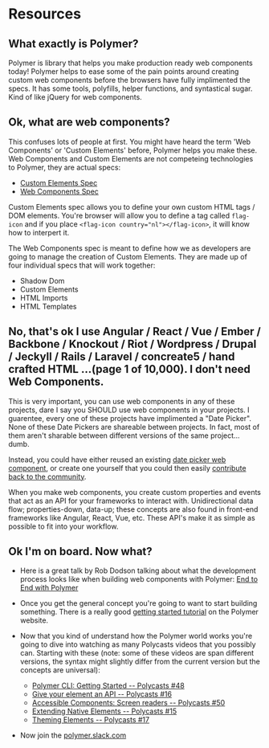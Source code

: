 # Resources

## What exactly is Polymer?

Polymer is library that helps you make production ready web components today! Polymer helps to ease some of the pain points around creating custom web components before the browsers have fully implimented the specs.  It has some tools, polyfills, helper functions, and syntastical sugar.  Kind of like jQuery for web components.

## Ok, what are web components?

This confuses lots of people at first. You might have heard the term 'Web Components' or 'Custom Elements' before, Polymer helps you make these.  Web Components and Custom Elements are not competeing technologies to Polymer, they are actual specs:

  - [Custom Elements Spec](https://www.w3.org/TR/custom-elements/)
  - [Web Components Spec](https://github.com/w3c/webcomponents)
  
Custom Elements spec allows you to define your own custom HTML tags / DOM elements. You're browser will allow you to define a tag called `flag-icon` and if you place `<flag-icon country="nl"></flag-icon>`, it will know how to interpert it.

The Web Components spec is meant to define how we as developers are going to manage the creation of Custom Elements.  They are made up of four individual specs that will work together:
  
- Shadow Dom
- Custom Elements
- HTML Imports
- HTML Templates

## No, that's ok I use Angular / React / Vue / Ember / Backbone / Knockout / Riot / Wordpress / Drupal / Jeckyll / Rails / Laravel / concreate5 / hand crafted HTML ...(page 1 of 10,000).  I don't need Web Components.

This is very important, you can use web components in any of these projects, dare I say you SHOULD use web components in your projects. I guarentee, every one of these projects have implimented a "Date Picker".  None of these Date Pickers are shareable between projects. In fact, most of them aren't sharable between different versions of the same project... dumb.

Instead, you could have either reused an existing [date picker web component](https://www.webcomponents.org/element/bendavis78/paper-date-picker), or create one yourself that you could then easily [contribute back to the community](https://www.webcomponents.org/publish).

When you make web components, you create custom properties and events that act as an API for your frameworks to interact with. Unidirectional data flow; properties-down, data-up; these concepts are also found in front-end frameworks like Angular, React, Vue, etc. These API's make it as simple as possible to fit into your workflow.

## Ok I'm on board. Now what?

- Here is a great talk by Rob Dodson talking about what the development process looks like when building web components with Polymer: [End to End with Polymer](https://www.youtube.com/watch?v=1f_Tj_JnStA)

- Once you get the general concept you're going to want to start building something. There is a really good [getting started tutorial](https://www.polymer-project.org/1.0/start/first-element/intro) on the Polymer website.

- Now that you kind of understand how the Polymer world works you're going to dive into watching as many Polycasts videos that you possibly can.  Starting with these (note: some of these videos are span different versions, the syntax might slightly differ from the current version but the concepts are universal):

  - [Polymer CLI: Getting Started -- Polycasts #48](https://youtu.be/pj2lmXVa84U)
  - [Give your element an API -- Polycasts #16](https://youtu.be/7jolqbtIdiY?list=PLNYkxOF6rcIDdS7HWIC_BYRunV6MHs5xo)
  - [Accessible Components: Screen readers -- Polycasts #50](https://www.youtube.com/watch?v=Lktz1KXbTOU)
  - [Extending Native Elements -- Polycasts #15](https://youtu.be/OV8BvxpNQOs)
  - [Theming Elements -- Polycasts #17](https://youtu.be/omASiF85JzI)

- Now join the [polymer.slack.com](polymer.slack.com)
